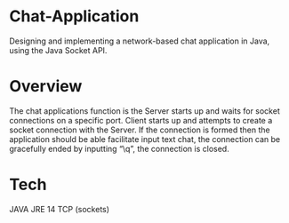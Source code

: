 # Chat-Application
Designing and implementing a network-based chat application in Java, using the Java Socket API.


# Overview
The chat applications function is the Server starts up and waits for socket connections on a specific port. Client starts up and attempts to create a socket connection with the Server. If the connection is formed then the application should be able facilitate input text chat, the connection can be gracefully ended by inputting “\q”, the connection is closed.


# Tech
JAVA JRE 14
TCP (sockets)
